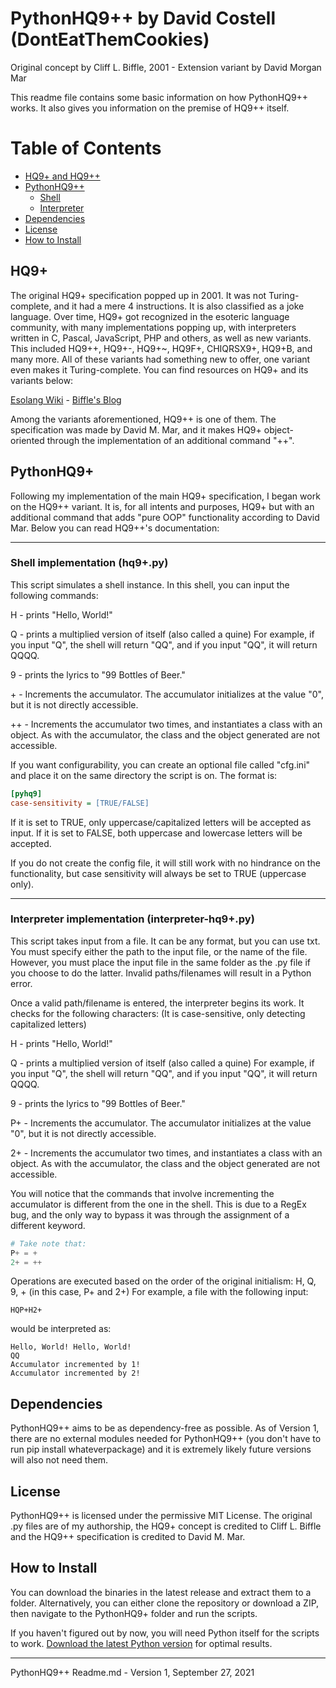 # PythonHQ9++ by David Costell (DontEatThemCookies)

Original concept by Cliff L. Biffle, 2001 - 
Extension variant by David Morgan Mar

This readme file contains some basic information on how PythonHQ9++ works. 
It also gives you information on the premise of HQ9++ itself.

# Table of Contents

<!--ts-->
   * [HQ9+ and HQ9++](#hq9)
   * [PythonHQ9++](#pythonhq9)
     * [Shell](#shell-implementation-hq9py)
     * [Interpreter](#interpreter-implementation-interpreter-hq9py)
   * [Dependencies](#dependencies)
   * [License](#license)
   * [How to Install](#how-to-install)
<!--te-->

## HQ9+

The original HQ9+ specification popped up in 2001. It was not Turing-complete, and it had a mere 4 instructions. It is also classified as a joke language. Over time, HQ9+ got recognized in the esoteric language community, with many implementations popping up, with interpreters written in C, Pascal, JavaScript, PHP and others, as well as new variants. This included HQ9++, HQ9+-, HQ9+~, HQ9F+, CHIQRSX9+, HQ9+B, and many more. All of these variants had something new to offer, one variant even makes it Turing-complete. You can find resources on HQ9+ and its variants below:

[Esolang Wiki](https://esolangs.org/wiki/HQ9%2B) - 
[Biffle's Blog](http://cliffle.com/esoterica/hq9plus/)

Among the variants aforementioned, HQ9++ is one of them. The specification was made by David M. Mar, and it makes HQ9+ object-oriented through the implementation of an additional command "++".




## PythonHQ9+

Following my implementation of the main HQ9+ specification, I began work on the HQ9++ variant. It is, for all intents and purposes, HQ9+ but with an additional command that adds "pure OOP" functionality according to David Mar.
Below you can read HQ9++'s documentation:

***
### Shell implementation (hq9+.py)

This script simulates a shell instance. In this shell, you can input the following commands:

H - prints "Hello, World!"

Q - prints a multiplied version of itself (also called a quine)
For example, if you input "Q", the shell will return "QQ", and if you input "QQ", it will return QQQQ.

9 - prints the lyrics to "99 Bottles of Beer."

\+ - Increments the accumulator. 
The accumulator initializes at the value "0", but it is not directly accessible.

\++ - Increments the accumulator two times, and instantiates a class with an object.
As with the accumulator, the class and the object generated are not accessible.

If you want configurability, you can create an optional file called "cfg.ini" and place it on the same
directory the script is on. The format is:
```ini
[pyhq9]
case-sensitivity = [TRUE/FALSE]
```
If it is set to TRUE, only uppercase/capitalized letters will be accepted as input.
If it is set to FALSE, both uppercase and lowercase letters will be accepted.

If you do not create the config file, it will still work with no hindrance on the functionality, but case
sensitivity will always be set to TRUE (uppercase only). 
***
### Interpreter implementation (interpreter-hq9+.py)

This script takes input from a file. It can be any format, but you can use txt.
You must specify either the path to the input file, or the name of the file.
However, you must place the input file in the same folder as the .py file if you choose to do the latter.
Invalid paths/filenames will result in a Python error.

Once a valid path/filename is entered, the interpreter begins its work.
It checks for the following characters: (It is case-sensitive, only detecting capitalized letters)

H - prints "Hello, World!"

Q - prints a multiplied version of itself (also called a quine)
For example, if you input "Q", the shell will return "QQ", and if you input "QQ", it will return QQQQ.

9 - prints the lyrics to "99 Bottles of Beer."

P+ - Increments the accumulator. 
The accumulator initializes at the value "0", but it is not directly accessible.

2+ - Increments the accumulator two times, and instantiates a class with an object.
As with the accumulator, the class and the object generated are not accessible.

You will notice that the commands that involve incrementing the accumulator is different from the one in the shell.
This is due to a RegEx bug, and the only way to bypass it was through the assignment of a different keyword.
```py
# Take note that:
P+ = +
2+ = ++
```

Operations are executed based on the order of the original initialism: H, Q, 9, + (in this case, P+ and 2+)
For example, a file with the following input: 
```
HQP+H2+
```
would be interpreted as:
```
Hello, World! Hello, World!
QQ
Accumulator incremented by 1!
Accumulator incremented by 2!
```

## Dependencies
PythonHQ9++ aims to be as dependency-free as possible. As of Version 1, there are no external modules needed for PythonHQ9++
(you don't have to run pip install whateverpackage) and it is extremely likely future versions will also not need them.

## License
PythonHQ9++ is licensed under the permissive MIT License. The original .py files are of my authorship, the HQ9+ concept
is credited to Cliff L. Biffle and the HQ9++ specification is credited to David M. Mar.

## How to Install
You can download the binaries in the latest release and extract them to a folder.
Alternatively, you can either clone the repository or download a ZIP, then navigate to the PythonHQ9+ folder and run the scripts.

If you haven't figured out by now, you will need Python itself for the scripts to work. [Download the latest Python version](https://www.python.org/downloads/) for optimal results.


***
PythonHQ9++ Readme.md - Version 1, September 27, 2021  

